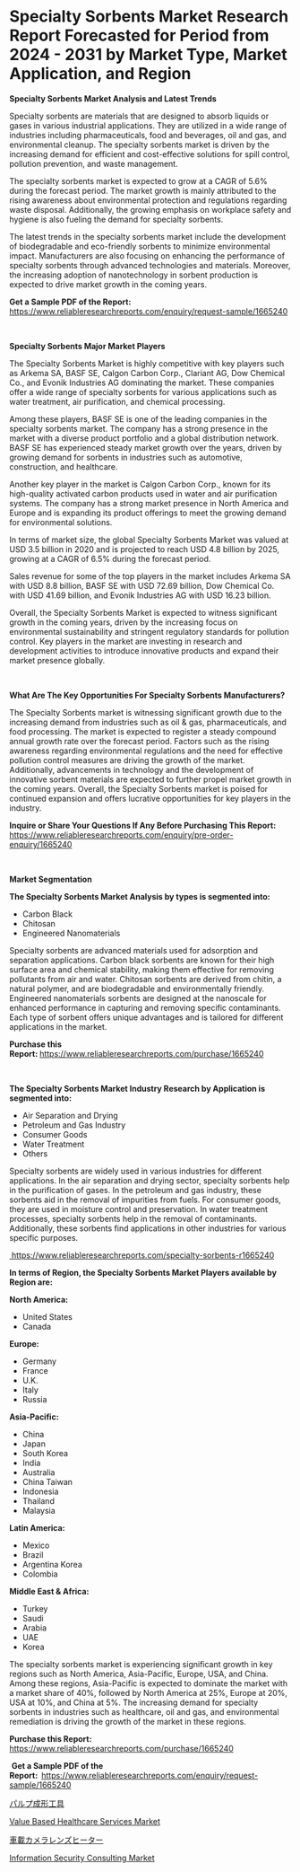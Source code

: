 <p><h1>Specialty Sorbents Market Research Report Forecasted for Period from 2024 -  2031 by Market Type, Market Application, and Region</h1></p><p><strong>Specialty Sorbents Market Analysis and Latest Trends</strong></p>
<p><p>Specialty sorbents are materials that are designed to absorb liquids or gases in various industrial applications. They are utilized in a wide range of industries including pharmaceuticals, food and beverages, oil and gas, and environmental cleanup. The specialty sorbents market is driven by the increasing demand for efficient and cost-effective solutions for spill control, pollution prevention, and waste management.</p><p>The specialty sorbents market is expected to grow at a CAGR of 5.6% during the forecast period. The market growth is mainly attributed to the rising awareness about environmental protection and regulations regarding waste disposal. Additionally, the growing emphasis on workplace safety and hygiene is also fueling the demand for specialty sorbents.</p><p>The latest trends in the specialty sorbents market include the development of biodegradable and eco-friendly sorbents to minimize environmental impact. Manufacturers are also focusing on enhancing the performance of specialty sorbents through advanced technologies and materials. Moreover, the increasing adoption of nanotechnology in sorbent production is expected to drive market growth in the coming years.</p></p>
<p><strong>Get a Sample PDF of the Report:&nbsp;</strong> <a href="https://www.reliableresearchreports.com/enquiry/request-sample/1665240">https://www.reliableresearchreports.com/enquiry/request-sample/1665240</a></p>
<p>&nbsp;</p>
<p><strong>Specialty Sorbents Major Market Players</strong></p>
<p><p>The Specialty Sorbents Market is highly competitive with key players such as Arkema SA, BASF SE, Calgon Carbon Corp., Clariant AG, Dow Chemical Co., and Evonik Industries AG dominating the market. These companies offer a wide range of specialty sorbents for various applications such as water treatment, air purification, and chemical processing.</p><p>Among these players, BASF SE is one of the leading companies in the specialty sorbents market. The company has a strong presence in the market with a diverse product portfolio and a global distribution network. BASF SE has experienced steady market growth over the years, driven by growing demand for sorbents in industries such as automotive, construction, and healthcare.</p><p>Another key player in the market is Calgon Carbon Corp., known for its high-quality activated carbon products used in water and air purification systems. The company has a strong market presence in North America and Europe and is expanding its product offerings to meet the growing demand for environmental solutions.</p><p>In terms of market size, the global Specialty Sorbents Market was valued at USD 3.5 billion in 2020 and is projected to reach USD 4.8 billion by 2025, growing at a CAGR of 6.5% during the forecast period.</p><p>Sales revenue for some of the top players in the market includes Arkema SA with USD 8.8 billion, BASF SE with USD 72.69 billion, Dow Chemical Co. with USD 41.69 billion, and Evonik Industries AG with USD 16.23 billion.</p><p>Overall, the Specialty Sorbents Market is expected to witness significant growth in the coming years, driven by the increasing focus on environmental sustainability and stringent regulatory standards for pollution control. Key players in the market are investing in research and development activities to introduce innovative products and expand their market presence globally.</p></p>
<p>&nbsp;</p>
<p><strong>What Are The Key Opportunities For Specialty Sorbents Manufacturers?</strong></p>
<p><p>The Specialty Sorbents market is witnessing significant growth due to the increasing demand from industries such as oil & gas, pharmaceuticals, and food processing. The market is expected to register a steady compound annual growth rate over the forecast period. Factors such as the rising awareness regarding environmental regulations and the need for effective pollution control measures are driving the growth of the market. Additionally, advancements in technology and the development of innovative sorbent materials are expected to further propel market growth in the coming years. Overall, the Specialty Sorbents market is poised for continued expansion and offers lucrative opportunities for key players in the industry.</p></p>
<p><strong>Inquire or Share Your Questions If Any Before Purchasing This Report:</strong> <a href="https://www.reliableresearchreports.com/enquiry/pre-order-enquiry/1665240">https://www.reliableresearchreports.com/enquiry/pre-order-enquiry/1665240</a></p>
<p>&nbsp;</p>
<p><strong>Market Segmentation</strong></p>
<p><strong>The Specialty Sorbents Market Analysis by types is segmented into:</strong></p>
<p><ul><li>Carbon Black</li><li>Chitosan</li><li>Engineered Nanomaterials</li></ul></p>
<p><p>Specialty sorbents are advanced materials used for adsorption and separation applications. Carbon black sorbents are known for their high surface area and chemical stability, making them effective for removing pollutants from air and water. Chitosan sorbents are derived from chitin, a natural polymer, and are biodegradable and environmentally friendly. Engineered nanomaterials sorbents are designed at the nanoscale for enhanced performance in capturing and removing specific contaminants. Each type of sorbent offers unique advantages and is tailored for different applications in the market.</p></p>
<p><strong>Purchase this Report:&nbsp;</strong><a href="https://www.reliableresearchreports.com/purchase/1665240">https://www.reliableresearchreports.com/purchase/1665240</a></p>
<p>&nbsp;</p>
<p><strong>The Specialty Sorbents Market Industry Research by Application is segmented into:</strong></p>
<p><ul><li>Air Separation and Drying</li><li>Petroleum and Gas Industry</li><li>Consumer Goods</li><li>Water Treatment</li><li>Others</li></ul></p>
<p><p>Specialty sorbents are widely used in various industries for different applications. In the air separation and drying sector, specialty sorbents help in the purification of gases. In the petroleum and gas industry, these sorbents aid in the removal of impurities from fuels. For consumer goods, they are used in moisture control and preservation. In water treatment processes, specialty sorbents help in the removal of contaminants. Additionally, these sorbents find applications in other industries for various specific purposes.</p></p>
<p><a href="https://www.reliableresearchreports.com/specialty-sorbents-r1665240">&nbsp;https://www.reliableresearchreports.com/specialty-sorbents-r1665240</a></p>
<p><strong>In terms of Region, the Specialty Sorbents Market Players available by Region are:</strong></p>
<p>
    <p> <strong> North America: </strong>
        <ul>
            <li>United States</li>
            <li>Canada</li>
        </ul>
        </p> 
    <p> <strong> Europe: </strong>
        <ul>
            <li>Germany</li>
            <li>France</li>
            <li>U.K.</li>
            <li>Italy</li>
            <li>Russia</li>
        </ul>
        </p> 
    <p> <strong> Asia-Pacific: </strong>
        <ul>
            <li>China</li>
            <li>Japan</li>
            <li>South Korea</li>
            <li>India</li>
            <li>Australia</li>
            <li>China Taiwan</li>
            <li>Indonesia</li>
            <li>Thailand</li>
            <li>Malaysia</li>
        </ul>
        </p> 
    <p> <strong> Latin America: </strong>
        <ul>
            <li>Mexico</li>
            <li>Brazil</li>
            <li>Argentina Korea</li>
            <li>Colombia</li>
        </ul>
        </p> 
    <p> <strong> Middle East & Africa: </strong>
        <ul>
            <li>Turkey</li>
            <li>Saudi</li>
            <li>Arabia</li>
            <li>UAE</li>
            <li>Korea</li>
        </ul>
    </p>
    </p>
<p><p>The specialty sorbents market is experiencing significant growth in key regions such as North America, Asia-Pacific, Europe, USA, and China. Among these regions, Asia-Pacific is expected to dominate the market with a market share of 40%, followed by North America at 25%, Europe at 20%, USA at 10%, and China at 5%. The increasing demand for specialty sorbents in industries such as healthcare, oil and gas, and environmental remediation is driving the growth of the market in these regions.</p></p>
<p><strong>Purchase this Report: </strong><a href="https://www.reliableresearchreports.com/purchase/1665240">https://www.reliableresearchreports.com/purchase/1665240</a></p>
<p>&nbsp;<strong>Get a Sample PDF of the Report:&nbsp;&nbsp;</strong><a href="https://www.reliableresearchreports.com/enquiry/request-sample/1665240">https://www.reliableresearchreports.com/enquiry/request-sample/1665240</a></p>
<p><strong></strong></p>
<p><p><a href="https://github.com/hardee896/Market-Research-Report-List-2/blob/main/1737221176541.md">パルプ成形工具</a></p><p><a href="https://github.com/kaiserrayhan25/Market-Research-Report-List-1/blob/main/value-based-healthcare-services-market.md">Value Based Healthcare Services Market</a></p><p><a href="https://github.com/Andrewones2023/Market-Research-Report-List-2/blob/main/3415083176542.md">車載カメラレンズヒーター</a></p><p><a href="https://github.com/sowravmitra0/Market-Research-Report-List-1/blob/main/information-security-consulting-market.md">Information Security Consulting Market</a></p></p>